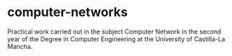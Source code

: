 # computer-networks
Practical work carried out in the subject Computer Network in the second year of the Degree in Computer Engineering at the University of Castilla-La Mancha.

